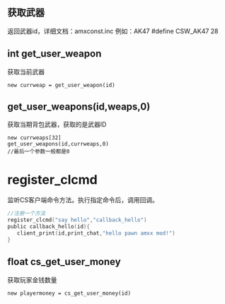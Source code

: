 

## 获取武器

返回武器id，详细文档：amxconst.inc    例如：AK47     #define CSW_AK47		28

## int get_user_weapon

获取当前武器

```
new currweap = get_user_weapon(id)

```





## get_user_weapons(id,weaps,0)

获取当期背包武器，获取的是武器ID

```
new currweaps[32]
get_user_weapons(id,currweaps,0)
//最后一个参数一般都是0

```



# register_clcmd

监听CS客户端命令方法。执行指定命令后，调用回调。

```c
//注册一个方法
register_clcmd("say hello","callback_hello")
public callback_hello(id){
   client_print(id,print_chat,"hello pawn amxx mod!")
}
```

## float cs_get_user_money

获取玩家金钱数量

```
new playermoney = cs_get_user_money(id)
```











